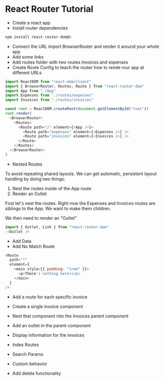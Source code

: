 # React Router Tutorial

- Create a react app
- Install router dependencies

```javascript
npm install react-router-dom@6
```

- Connect the URL
  import BrowserRouter and render it around your whole app
- Add some links
- Add routes folder with two routes Invoices and expenses
- Create Route Config to teach the router how to rende rour app at different URLs

```javascript
import ReactDOM from "react-dom/client"
import { BrowserRouter, Routes, Route } from "react-router-dom"
import App from "./App"
import Expenses from "./routes/expenses"
import Invoices from "./routes/invoices"

const root = ReactDOM.createRoot(document.getElementById("root"))
root.render(
  <BrowserRouter>
    <Routes>
      <Route path="/" element={<App />}>
        <Route path="expenses" element={<Expenses />} />
        <Route path="invoices" element={<Invoices />} />
      </Route>
    </Routes>
  </BrowserRouter>
)
```

- Nested Routes

To avoid repeating shared layouts. We can get automatic, persistent layout handling by doing two things:

1. Nest the routes inside of the App route
2. Render an Outlet

First let's nest the routes. Right now the Expenses and Invoices routes are siblings to the App.
We want to make them children.

We then need to render an "Outlet"

```javascript
import { Outlet, Link } from "react-router-dom"
;<Outlet />
```

- Add Data
- Add No Match Route

```javascript
<Route
  path="*"
  element={
    <main style={{ padding: "1rem" }}>
      <p>There's nothing here!</p>
    </main>
  }
/>
```

- Add a route for each specific invoice
- Create a single invoice component
- Nest that component into the Invoices parent component
- Add an outlet in the parent component
- Display information for the invoices

- Index Routes

- Search Params

- Custom behavior

- Add delete functionality
